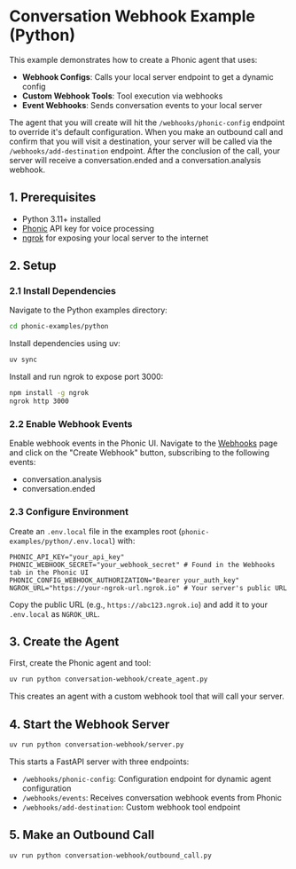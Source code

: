 # Conversation Webhook Example (Python)

This example demonstrates how to create a Phonic agent that uses:

- **Webhook Configs**: Calls your local server endpoint to get a dynamic config
- **Custom Webhook Tools**: Tool execution via webhooks  
- **Event Webhooks**: Sends conversation events to your local server

The agent that you will create will hit the `/webhooks/phonic-config` endpoint to override it's default configuration. When you make an outbound call and confirm that you will visit a destination, your server will be called via the `/webhooks/add-destination` endpoint. After the conclusion of the call, your server will receive a conversation.ended and a conversation.analysis webhook.

## 1. Prerequisites

- Python 3.11+ installed
- [Phonic](https://phonic.co) API key for voice processing
- [ngrok](https://ngrok.com) for exposing your local server to the internet

## 2. Setup

### 2.1 Install Dependencies

Navigate to the Python examples directory:

```bash
cd phonic-examples/python
```

Install dependencies using uv:

```bash
uv sync
```

Install and run ngrok to expose port 3000:

```bash
npm install -g ngrok
ngrok http 3000
```

### 2.2 Enable Webhook Events

Enable webhook events in the Phonic UI. Navigate to the [Webhooks](https://phonic.co/webhooks) page and click on the "Create Webhook" button, subscribing to the following events:

- conversation.analysis
- conversation.ended

### 2.3 Configure Environment

Create an `.env.local` file in the examples root (`phonic-examples/python/.env.local`) with:

```dotenv
PHONIC_API_KEY="your_api_key"
PHONIC_WEBHOOK_SECRET="your_webhook_secret" # Found in the Webhooks tab in the Phonic UI
PHONIC_CONFIG_WEBHOOK_AUTHORIZATION="Bearer your_auth_key"
NGROK_URL="https://your-ngrok-url.ngrok.io" # Your server's public URL
```

Copy the public URL (e.g., `https://abc123.ngrok.io`) and add it to your `.env.local` as `NGROK_URL`.

## 3. Create the Agent

First, create the Phonic agent and tool:

```bash
uv run python conversation-webhook/create_agent.py
```

This creates an agent with a custom webhook tool that will call your server.

## 4. Start the Webhook Server

```bash
uv run python conversation-webhook/server.py
```

This starts a FastAPI server with three endpoints:

- `/webhooks/phonic-config`: Configuration endpoint for dynamic agent configuration
- `/webhooks/events`: Receives conversation webhook events from Phonic
- `/webhooks/add-destination`: Custom webhook tool endpoint

## 5. Make an Outbound Call

```bash
uv run python conversation-webhook/outbound_call.py
```
